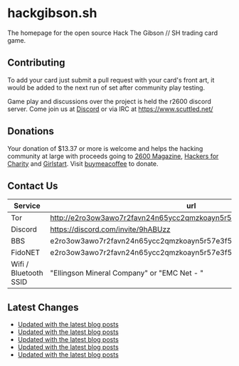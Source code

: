 # hackgibson.sh
The homepage for the open source Hack The Gibson // SH trading card game.


## Contributing

To add your card just submit a pull request with your card's front art, it would be added to the next run of set after community play testing.

Game play and discussions over the project is held the r2600 discord server. Come join us at [Discord](https://discord.com/invite/9hABUzz) or via IRC at https://www.scuttled.net/


## Donations

Your donation of $13.37 or more is welcome and helps the hacking community at large with proceeds going to [2600 Magazine](https://2600.com/), [Hackers for Charity](https://hackersforcharity.org) and [Girlstart](https://girlstart.org).  Visit [buymeacoffee](https://www.buymeacoffee.com/hackgibson.sh) to donate.


## Contact Us

Service | url
-|-
Tor | http://e2ro3ow3awo7r2favn24n65ycc2qmzkoayn5r57e3f56nvjwdcgg32ad.onion
Discord | https://discord.com/invite/9hABUzz
BBS | e2ro3ow3awo7r2favn24n65ycc2qmzkoayn5r57e3f56nvjwdcgg32ad.onion:23
FidoNET | e2ro3ow3awo7r2favn24n65ycc2qmzkoayn5r57e3f56nvjwdcgg32ad.onion:24554
Wifi / Bluetooth SSID | "Ellingson Mineral Company" or "EMC Net - <fidonet address>"

## Latest Changes
<!-- BLOG-POST-LIST:START -->
- [Updated with the latest blog posts](https://github.com/DFW2600/hackgibson.sh/commit/e0392b7fa1bc8d99e99a6ee22dda0446ee1c382c)
- [Updated with the latest blog posts](https://github.com/DFW2600/hackgibson.sh/commit/5d9a949daf4a1dae580377937416aa8f2cbd7a03)
- [Updated with the latest blog posts](https://github.com/DFW2600/hackgibson.sh/commit/3becace6a90168b1bc56b1885606fa2d32167b12)
- [Updated with the latest blog posts](https://github.com/DFW2600/hackgibson.sh/commit/2ea5f4e0cc096d261bf89f0a996e25f972e15220)
- [Updated with the latest blog posts](https://github.com/DFW2600/hackgibson.sh/commit/ff52c30d8b56c5b0f71a0db1a1dfdd1145141cf3)
<!-- BLOG-POST-LIST:END -->
